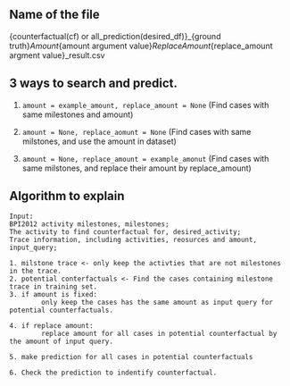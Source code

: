 
## Name of the file

{counterfactual(cf) or all_prediction(desired_df)}_{ground truth}_Amount_{amount argument value}_ReplaceAmount_{replace_amount argment value}_result.csv


## 3 ways to search and predict.

1. `amount = example_amount, replace_amount = None` (Find cases with same milestones and amount)

2. `amount = None, replace_aomunt = None` (Find cases with same milstones, and use the amount in dataset)

3. `amount = None, replace_amount = example_amonut` (Find cases with same milstones, and replace their amount by replace_amount)


## Algorithm to explain

```
Input:
BPI2012 activity milestones, milestones;
The activity to find counterfactual for, desired_activity;
Trace information, including activities, reosurces and amount, input_query;

1. milstone trace <- only keep the activties that are not milestones in the trace.
2. potential conterfactuals <- Find the cases containing milestone trace in training set.
3. if amount is fixed:
        only keep the cases has the same amount as input query for potential counterfactuals.

4. if replace amount:
        replace amount for all cases in potential counterfactual by the amount of input query.

5. make prediction for all cases in potential counterfactuals 

6. Check the prediction to indentify counterfactual.

```
